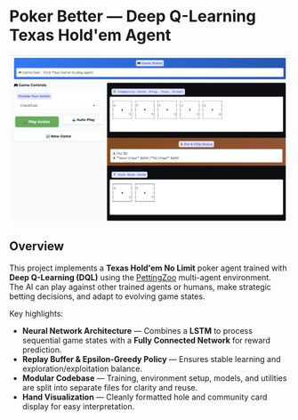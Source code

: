 # Poker Better — Deep Q-Learning Texas Hold'em Agent

![Gameplay Screenshot](PokerBetter/static/gameplay.png)

## Overview
This project implements a **Texas Hold'em No Limit** poker agent trained with **Deep Q-Learning (DQL)** using the [PettingZoo](https://pettingzoo.farama.org/) multi-agent environment.  
The AI can play against other trained agents or humans, make strategic betting decisions, and adapt to evolving game states.

Key highlights:
- **Neural Network Architecture** — Combines a **LSTM** to process sequential game states with a **Fully Connected Network** for reward prediction.
- **Replay Buffer & Epsilon-Greedy Policy** — Ensures stable learning and exploration/exploitation balance.
- **Modular Codebase** — Training, environment setup, models, and utilities are split into separate files for clarity and reuse.
- **Hand Visualization** — Cleanly formatted hole and community card display for easy interpretation.

